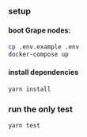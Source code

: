 ### setup

#### boot Grape nodes:

```bash
cp .env.example .env
docker-compose up
```
#### install dependencies
```
yarn install
```

### run the only test 
```
yarn test
```
